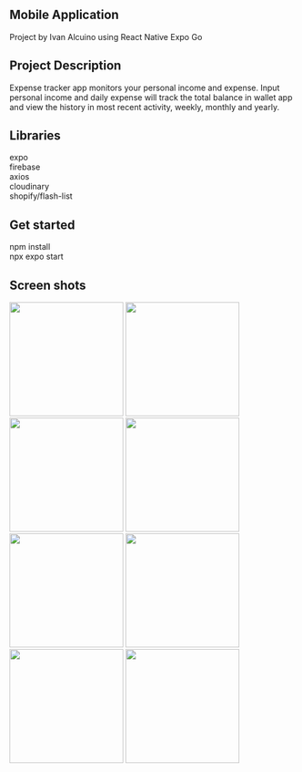 ## Mobile Application 
Project by Ivan Alcuino using React Native Expo Go

## Project Description
Expense tracker app monitors your personal income and expense. Input personal income and daily expense will track the total balance in wallet app and view the history in most recent activity, weekly, monthly and yearly.

## Libraries
expo  
firebase  
axios  
cloudinary  
shopify/flash-list

## Get started
npm install  
npx expo start

## Screen shots
<img src="https://github.com/user-attachments/assets/7e5af1bc-904f-4585-bdcf-0ba7f5ead1c4" width="200">
<img src="https://github.com/user-attachments/assets/d055939a-e7b7-49d4-b266-c6bb43e52781" width="200">
<img src="https://github.com/user-attachments/assets/74246edd-4222-499c-8425-ad124057593f" width="200">
<img src="https://github.com/user-attachments/assets/8f51b022-dd2d-458f-bde1-47755244ce78" width="200">
<img src="https://github.com/user-attachments/assets/153caa82-c9a7-491a-bdf7-14c45774f5bf" width="200">
<img src="https://github.com/user-attachments/assets/f49bb311-909e-498e-b530-a34c4b550318" width="200">
<img src="https://github.com/user-attachments/assets/0584a84c-1e3c-42cf-b3be-1c0aca9bcba1" width="200">
<img src="https://github.com/user-attachments/assets/7f4a15f4-7803-4755-ac7a-b5575cdbbdf3" width="200">
